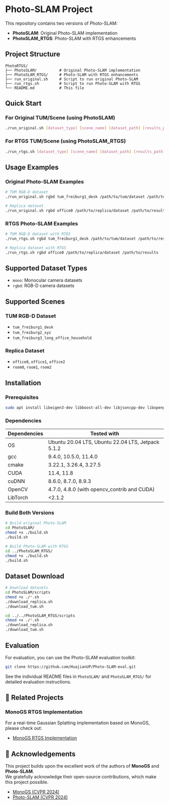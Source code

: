# Photo-SLAM Project

This repository contains two versions of Photo-SLAM:

- **PhotoSLAM**: Original Photo-SLAM implementation
- **PhotoSLAM_RTGS**: Photo-SLAM with RTGS enhancements

## Project Structure

```
PhotoRTGS/
├── PhotoSLAM/          # Original Photo-SLAM implementation
├── PhotoSLAM_RTGS/     # Photo-SLAM with RTGS enhancements
├── run_original.sh     # Script to run original Photo-SLAM
├── run_rtgs.sh         # Script to run Photo-SLAM with RTGS
└── README.md           # This file
```

## Quick Start

### For Original TUM/Scene (using PhotoSLAM)
```bash
./run_original.sh [dataset_type] [scene_name] [dataset_path] [results_path]
```

### For RTGS TUM/Scene (using PhotoSLAM_RTGS)
```bash
./run_rtgs.sh [dataset_type] [scene_name] [dataset_path] [results_path]
```

## Usage Examples

### Original Photo-SLAM Examples

```bash
# TUM RGB-D dataset
./run_original.sh rgbd tum_freiburg1_desk /path/to/tum/dataset /path/to/results

# Replica dataset
./run_original.sh rgbd office0 /path/to/replica/dataset /path/to/results
```

### RTGS Photo-SLAM Examples

```bash
# TUM RGB-D dataset with RTGS
./run_rtgs.sh rgbd tum_freiburg1_desk /path/to/tum/dataset /path/to/results

# Replica dataset with RTGS
./run_rtgs.sh rgbd office0 /path/to/replica/dataset /path/to/results
```

## Supported Dataset Types

- `mono`: Monocular camera datasets
- `rgbd`: RGB-D camera datasets  

## Supported Scenes

### TUM RGB-D Dataset
- `tum_freiburg1_desk`
- `tum_freiburg2_xyz`
- `tum_freiburg3_long_office_household`

### Replica Dataset
- `office0`, `office1`, `office2`
- `room0`, `room1`, `room2`

## Installation

### Prerequisites

```bash
sudo apt install libeigen3-dev libboost-all-dev libjsoncpp-dev libopengl-dev mesa-utils libglfw3-dev libglm-dev
```

### Dependencies

| Dependencies | Tested with |
|--------------|-------------|
| OS | Ubuntu 20.04 LTS, Ubuntu 22.04 LTS, Jetpack 5.1.2 |
| gcc | 9.4.0, 10.5.0, 11.4.0 |
| cmake | 3.22.1, 3.26.4, 3.27.5 |
| CUDA | 11.4, 11.8 |
| cuDNN | 8.6.0, 8.7.0, 8.9.3 |
| OpenCV | 4.7.0, 4.8.0 (with opencv_contrib and CUDA) |
| LibTorch | <2.1.2 |

### Build Both Versions

```bash
# Build original Photo-SLAM
cd PhotoSLAM/
chmod +x ./build.sh
./build.sh

# Build Photo-SLAM with RTGS
cd ../PhotoSLAM_RTGS/
chmod +x ./build.sh
./build.sh
```

## Dataset Download

```bash
# Download datasets
cd PhotoSLAM/scripts
chmod +x ./*.sh
./download_replica.sh
./download_tum.sh

cd ../../PhotoSLAM_RTGS/scripts
chmod +x ./*.sh
./download_replica.sh
./download_tum.sh
```

## Evaluation

For evaluation, you can use the Photo-SLAM evaluation toolkit:

```bash
git clone https://github.com/HuajianUP/Photo-SLAM-eval.git
```

See the individual README files in `PhotoSLAM/` and `PhotoSLAM_RTGS/` for detailed evaluation instructions.

## 🔗 Related Projects

### MonoGS RTGS Implementation
For a real-time Gaussian Splatting implementation based on MonoGS, please check out:
- [MonoGS RTGS Implementation](https://github.com/Nemo0412/MonoRTGS.git)


## 🙏 Acknowledgements

This project builds upon the excellent work of the authors of **MonoGS** and **Photo-SLAM**.  
We gratefully acknowledge their open-source contributions, which make this project possible.

- [MonoGS (CVPR 2024)](https://github.com/muskie82/MonoGS.git)
- [Photo-SLAM (CVPR 2024)](https://github.com/HuajianUP/Photo-SLAM.git) 

